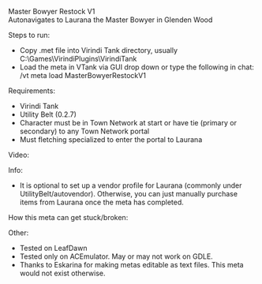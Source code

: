 Master Bowyer Restock V1  
Autonavigates to Laurana the Master Bowyer in Glenden Wood

Steps to run:
- Copy .met file into Virindi Tank directory, usually C:\Games\VirindiPlugins\VirindiTank
- Load the meta in VTank via GUI drop down or type the following in chat: /vt meta load MasterBowyerRestockV1

Requirements:
- Virindi Tank
- Utility Belt (0.2.7)
- Character must be in Town Network at start or have tie (primary or secondary) to any Town Network portal
- Must fletching specialized to enter the portal to Laurana

Video:

Info:
- It is optional to set up a vendor profile for Laurana (commonly under UtilityBelt/autovendor).  Otherwise, you can just manually purchase items from Laurana once the meta has completed.

How this meta can get stuck/broken:

Other:
- Tested on LeafDawn
- Tested only on ACEmulator.  May or may not work on GDLE.
- Thanks to Eskarina for making metas editable as text files.   This meta would not exist otherwise.